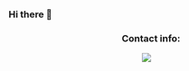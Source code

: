 ### Hi there 👋

<h3 align="center">Contact info:</h3>
<p align="center">
  <a target="_blank"href="https://www.linkedin.com/in/juan-antonio-leon-ojeda/"><img src="https://www.texber.com/wp-content/uploads/2020/04/logo-Linkedin-1.png" /></a>&nbsp;&nbsp;&nbsp;&nbsp;
</p>
<!--
**JuanAntonioLeonOjeda/JuanAntonioLeonOjeda** is a ✨ _special_ ✨ repository because its `README.md` (this file) appears on your GitHub profile.

Here are some ideas to get you started:

- 🔭 I’m currently working on ...
- 🌱 I’m currently learning ...
- 👯 I’m looking to collaborate on ...
- 🤔 I’m looking for help with ...
- 💬 Ask me about ...
- 📫 How to reach me: ...
- 😄 Pronouns: ...
- ⚡ Fun fact: ...
-->
